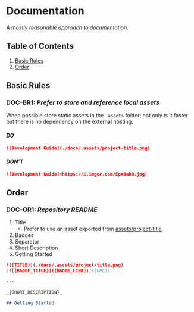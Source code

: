 # Documentation

_A mostly reasonable approach to documentation._

## Table of Contents

1. [Basic Rules](#basic-rules)
1. [Order](#order)

## Basic Rules

### DOC-BR1: _Prefer to store and reference local assets_

When possible store static assets in the `.assets` folder; not only is it faster but there is no dependency on the external hosting.

#### _DO_

```markdown
![Development Guide](./docs/.assets/project-title.png)
```

#### _DON'T_

```markdown
![Development Guide](https://i.imgur.com/EpXBaDQ.jpg)
```

## Order

### DOC-OR1: _Repository README_

1. Title
   - Prefer to use an asset exported from [assets/project-title](https://github.com/smiosoft/assets#project-title).
1. Badges
1. Separator
1. Short Description
1. Getting Started

```markdown
![{TITLE}](./docs/.assets/project-title.png)
[![{BADGE_TITLE}]({BADGE_LINK})]({URL})

---

_{SHORT_DESCRIPTION}_

## Getting Started
```
